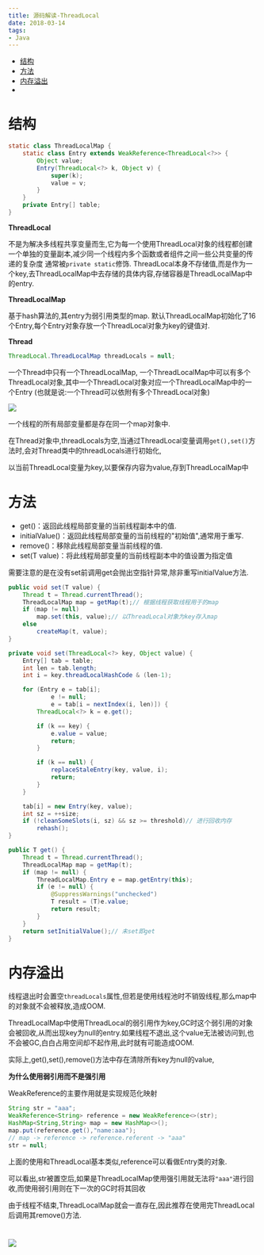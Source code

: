 ```yaml
---
title: 源码解读-ThreadLocal
date: 2018-03-14
tags:
- Java
---
```

<!-- TOC -->

- [结构](#结构)
- [方法](#方法)
- [内存溢出](#内存溢出)
- [](#)

<!-- /TOC -->

# 结构

```Java
static class ThreadLocalMap {
    static class Entry extends WeakReference<ThreadLocal<?>> {
        Object value;
        Entry(ThreadLocal<?> k, Object v) {
            super(k);
            value = v;
        }
    }
    private Entry[] table;
}
```

**ThreadLocal**

不是为解决多线程共享变量而生,它为每一个使用ThreadLocal对象的线程都创建一个单独的变量副本,减少同一个线程内多个函数或者组件之间一些公共变量的传递的复杂度
通常被`private static`修饰.
ThreadLocal本身不存储值,而是作为一个key,去ThreadLocalMap中去存储的具体内容,存储容器是ThreadLocalMap中的entry.

**ThreadLocalMap**

基于hash算法的,其entry为弱引用类型的map.
默认ThreadLocalMap初始化了16个Entry,每个Entry对象存放一个ThreadLocal对象为key的键值对.

**Thread**

```Java
ThreadLocal.ThreadLocalMap threadLocals = null;
```
一个Thread中只有一个ThreadLocalMap,
一个ThreadLocalMap中可以有多个ThreadLocal对象,其中一个ThreadLocal对象对应一个ThreadLocalMap中的一个Entry
(也就是说:一个Thread可以依附有多个ThreadLocal对象)

![](https://raw.githubusercontent.com/LuVx21/hexo/master/source/_posts/99.img/threadlocal.jpg)

一个线程的所有局部变量都是存在同一个map对象中.


在Thread对象中,threadLocals为空,当通过ThreadLocal变量调用`get(),set()`方法时,会对Thread类中的threadLocals进行初始化,

以当前ThreadLocal变量为key,以要保存内容为value,存到ThreadLocalMap中


# 方法

* get()：返回此线程局部变量的当前线程副本中的值.
* initialValue()：返回此线程局部变量的当前线程的"初始值",通常用于重写.
* remove()：移除此线程局部变量当前线程的值.
* set(T value)：将此线程局部变量的当前线程副本中的值设置为指定值

需要注意的是在没有set前调用get会抛出空指针异常,除非重写initialValue方法.

```Java
public void set(T value) {
    Thread t = Thread.currentThread();
    ThreadLocalMap map = getMap(t);// 根据线程获取线程用于的map
    if (map != null)
        map.set(this, value);// 以ThreadLocal对象为key存入map
    else
        createMap(t, value);
}
```
```Java
private void set(ThreadLocal<?> key, Object value) {
    Entry[] tab = table;
    int len = tab.length;
    int i = key.threadLocalHashCode & (len-1);

    for (Entry e = tab[i];
            e != null;
            e = tab[i = nextIndex(i, len)]) {
        ThreadLocal<?> k = e.get();

        if (k == key) {
            e.value = value;
            return;
        }

        if (k == null) {
            replaceStaleEntry(key, value, i);
            return;
        }
    }

    tab[i] = new Entry(key, value);
    int sz = ++size;
    if (!cleanSomeSlots(i, sz) && sz >= threshold)// 进行回收内存
        rehash();
}
```
```Java
public T get() {
    Thread t = Thread.currentThread();
    ThreadLocalMap map = getMap(t);
    if (map != null) {
        ThreadLocalMap.Entry e = map.getEntry(this);
        if (e != null) {
            @SuppressWarnings("unchecked")
            T result = (T)e.value;
            return result;
        }
    }
    return setInitialValue();// 未set即get
}
```

# 内存溢出

线程退出时会置空`threadLocals`属性,但若是使用线程池时不销毁线程,那么map中的对象就不会被释放,造成OOM.

ThreadLocalMap中使用ThreadLocal的弱引用作为key,GC时这个弱引用的对象会被回收,从而出现key为null的entry.如果线程不退出,这个value无法被访问到,也不会被GC,白白占用空间却不起作用,此时就有可能造成OOM.

实际上,get(),set(),remove()方法中存在清除所有key为null的value,

**为什么使用弱引用而不是强引用**

WeakReference的主要作用就是实现规范化映射

```Java
String str = "aaa";
WeakReference<String> reference = new WeakReference<>(str);
HashMap<String,String> map = new HashMap<>();
map.put(reference.get(),"name:aaa");
// map -> reference -> reference.referent -> "aaa"
str = null;
```
上面的使用和ThreadLocal基本类似,reference可以看做Entry类的对象.

可以看出,str被置空后,如果是ThreadLocalMap使用强引用就无法将`"aaa"`进行回收,而使用弱引用则在下一次的GC时将其回收

由于线程不结束,ThreadLocalMap就会一直存在,因此推荐在使用完ThreadLocal后调用其remove()方法.


#


[![](https://static.segmentfault.com/v-5b1df2a7/global/img/creativecommons-cc.svg)](https://creativecommons.org/licenses/by-nc-nd/4.0/)